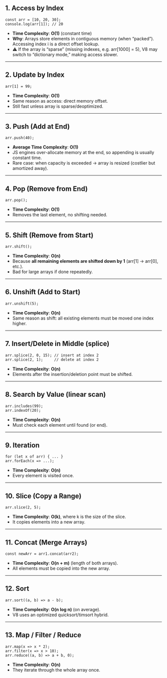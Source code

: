 ## **1. Access by Index**

```
const arr = [10, 20, 30];
console.log(arr[1]); // 20
```

- **Time Complexity**: **O(1)** (constant time)
- **Why**: Arrays store elements in contiguous memory (when “packed”). Accessing index i is a direct offset lookup.
- ⚠️ If the array is “sparse” (missing indexes, e.g. arr[1000] = 5), V8 may switch to “dictionary mode,” making access slower.

---

## **2. Update by Index**

```
arr[1] = 99;
```

- **Time Complexity**: **O(1)**
- Same reason as access: direct memory offset.
- Still fast unless array is sparse/deoptimized.

---

## **3. Push (Add at End)**

```
arr.push(40);
```

- **Average Time Complexity**: **O(1)**
- JS engines over-allocate memory at the end, so appending is usually constant time.
- Rare case: when capacity is exceeded → array is resized (costlier but amortized away).

---

## **4. Pop (Remove from End)**

```
arr.pop();
```

- **Time Complexity**: **O(1)**
- Removes the last element, no shifting needed.

---

## **5. Shift (Remove from Start)**

```
arr.shift();
```

- **Time Complexity**: **O(n)**
- Because **all remaining elements are shifted down by 1** (arr[1] → arr[0], etc.).
- Bad for large arrays if done repeatedly.

---

## **6. Unshift (Add to Start)**

```
arr.unshift(5);
```

- **Time Complexity**: **O(n)**
- Same reason as shift: all existing elements must be moved one index higher.

---

## **7. Insert/Delete in Middle (splice)**

```
arr.splice(2, 0, 15); // insert at index 2
arr.splice(2, 1);     // delete at index 2
```

- **Time Complexity**: **O(n)**
- Elements after the insertion/deletion point must be shifted.

---

## **8. Search by Value (linear scan)**

```
arr.includes(99);
arr.indexOf(20);
```

- **Time Complexity**: **O(n)**
- Must check each element until found (or end).

---

## **9. Iteration**

```
for (let x of arr) { ... }
arr.forEach(x => ...);
```

- **Time Complexity**: **O(n)**
- Every element is visited once.

---

## **10. Slice (Copy a Range)**

```
arr.slice(2, 5);
```

- **Time Complexity**: **O(k)**, where k is the size of the slice.
- It copies elements into a new array.

---

## **11. Concat (Merge Arrays)**

```
const newArr = arr1.concat(arr2);
```

- **Time Complexity**: **O(n + m)** (length of both arrays).
- All elements must be copied into the new array.

---

## **12. Sort**

```
arr.sort((a, b) => a - b);
```

- **Time Complexity**: **O(n log n)** (on average).
- V8 uses an optimized quicksort/timsort hybrid.

---

## **13. Map / Filter / Reduce**

```
arr.map(x => x * 2);
arr.filter(x => x > 10);
arr.reduce((a, b) => a + b, 0);
```

- **Time Complexity**: **O(n)**
- They iterate through the whole array once.
